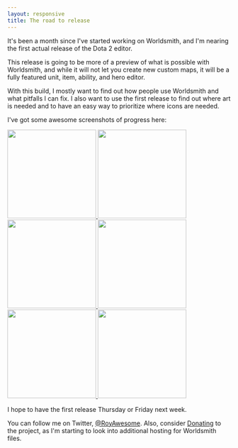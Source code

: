 ```yaml
---
layout: responsive
title: The road to release
---
```

It's been a month since I've started working on Worldsmith, and I'm nearing the first actual release of the Dota 2 editor.  




This release is going to be more of a preview of what is possible with Worldsmith, and while it will not let you create new custom maps, it will be a fully featured unit, item, ability, and hero editor.  

With this build, I mostly want to find out how people use Worldsmith and what pitfalls I can fix.  I also want to use the first release to find out where art is needed and to have an easy way to prioritize where icons are needed.

I've got some awesome screenshots of progress here:

<a href="http://i.imgur.com/beg9tki.png" data-lightbox="image-1" title="My caption"> <img src="http://i.imgur.com/beg9tki.png" width="200" height="200" /> </a>
<a href="http://i.imgur.com/tMWuGMC.png" data-lightbox="image-1" title="My caption"> <img src="http://i.imgur.com/tMWuGMC.png" width="200" height="200" /> </a>
<a href="http://i.imgur.com/SPONot3.png" data-lightbox="image-1" title="My caption"> <img src="http://i.imgur.com/SPONot3.png" width="200" height="200" /> </a>
<a href="http://i.imgur.com/530jFAX.png" data-lightbox="image-1" title="My caption"> <img src="http://i.imgur.com/530jFAX.png" width="200" height="200" /> </a>
<a href="http://i.imgur.com/Xf3OUC0.png" data-lightbox="image-1" title="My caption"> <img src="http://i.imgur.com/Xf3OUC0.png" width="200" height="200" /> </a>
<a href="http://i.imgur.com/fQ1udmT.png" data-lightbox="image-1" title="My caption"> <img src="http://i.imgur.com/fQ1udmT.png" width="200" height="200" /> </a>

I hope to have the first release Thursday or Friday next week.  

You can follow me on Twitter, [@RoyAwesome][Twitter].  Also, consider [Donating][Donate] to the project, as I'm starting to look into additional hosting for Worldsmith files.  

[Donate]: https://www.paypal.com/cgi-bin/webscr?cmd=_donations&business=WF8XJ8SVQ9UAU&lc=US&item_name=Garrett%20Fleenor&item_number=Worldsmith&currency_code=USD&bn=PP%2dDonationsBF%3abtn_donate_SM%2egif%3aNonHosted
[Twitter]: http://www.twitter.com/royawesome
